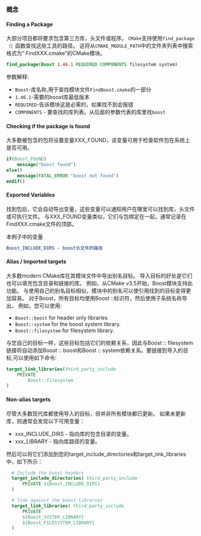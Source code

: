 ### 概念

#### Finding a Package

大部分项目都将要求包含第三方库，头文件或程序。 `CMake`支持使用`find_package（）`函数查找这些工具的路径。 这将从`CMAKE_MODULE_PATH`中的文件夹列表中搜索格式为“ FindXXX.cmake”的CMake模块。

```cmake
find_package(Boost 1.46.1 REQUIRED COMPONENTS filesystem system)	
```

参数解释:

- `Boost`-库名称,用于查找模块文件`FindBoost.cmake`的一部分
- `1.46.1`-需要的boost库最低版本
- `REQUIRED`-告诉模块这是必需的，如果找不到会报错
- `COMPONENTS` - 要查找的库列表。从后面的参数代表的库里找`boost`

#### Checking if the package is found

大多数被包含的包将设置变量XXX_FOUND，该变量可用于检查软件包在系统上是否可用。

```cmake
if(Boost_FOUND)
    message("boost found")
else()
    message(FATAL_ERROR "boost not found")
endif()
```

#### Exported Variables

找到包后，它会自动导出变量，这些变量可以通知用户在哪里可以找到库，头文件或可执行文件。 与XXX_FOUND变量类似，它们与包绑定在一起，通常记录在FindXXX.cmake文件的顶部。

本例子中的变量

```cmake
Boost_INCLUDE_DIRS - boost头文件的路径
```

#### Alias / Imported targets

大多数modern CMake库在其模块文件中导出别名目标。 导入目标的好处是它们也可以填充包含目录和链接的库。 例如，从CMake v3.5开始，Boost模块支持此功能。 与使用自己的别名目标相似，模块中的别名可以使引用找到的目标变得更加容易。 对于Boost，所有目标均使用Boost ::标识符，然后使用子系统名称导出。 例如，您可以使用:

- `Boost::boost` for header only libraries
- `Boost::system` for the boost system library.
- `Boost::filesystem`  for filesystem library.

与您自己的目标一样，这些目标包括它们的依赖关系，因此与Boost :: filesystem链接将自动添加Boost :: boost和Boost :: system依赖关系。要链接到导入的目标,可以使用如下命令:

```cmake
target_link_libraries(third_party_include
    PRIVATE
        Boost::filesystem
)
```

#### Non-alias targets

尽管大多数现代库都使用导入的目标，但并非所有模块都已更新。 如果未更新库，则通常会发现以下可用变量：

- xxx_INCLUDE_DIRS - 指向库的包含目录的变量。
- xxx_LIBRARY - 指向库路径的变量。

然后可以将它们添加到您的target_include_directories和target_link_libraries中，如下所示：

```cmake
  # Include the boost headers
  target_include_directories( third_party_include
      PRIVATE ${Boost_INCLUDE_DIRS}
  )

  # link against the boost libraries
  target_link_libraries( third_party_include
      PRIVATE
      ${Boost_SYSTEM_LIBRARY}
      ${Boost_FILESYSTEM_LIBRARY}
  )
```

